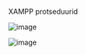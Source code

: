 XAMPP protseduurid

![image](https://github.com/user-attachments/assets/7f4b699b-772f-4daa-a11f-06db253acfda)

![image](https://github.com/user-attachments/assets/9af2573f-f798-49c9-857b-9bfe27a84a2d)

